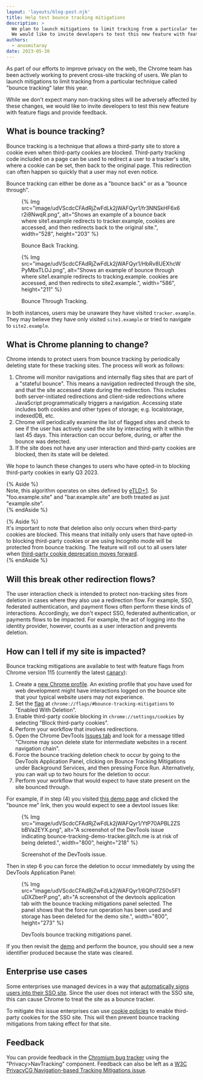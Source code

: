 ```yaml
---
layout: 'layouts/blog-post.njk'
title: Help test bounce tracking mitigations
description: >
  We plan to launch mitigations to limit tracking from a particular technique called "bounce tracking" later this year.
  We would like to invite developers to test this new feature with feature flags and provide feedback.
authors:
  - anusmitaray
date: 2023-05-30
---
```


As part of our efforts to improve privacy on the web, the Chrome team has been actively working to prevent cross-site tracking of users. We plan to launch mitigations to limit tracking from a particular technique called "bounce tracking" later this year.

While we don't expect many non-tracking sites will be adversely affected by these changes, we would like to invite developers to test this new feature with feature flags and provide feedback.

## What is bounce tracking?

Bounce tracking is a technique that allows a third-party site to store a cookie even when third-party cookies are blocked. Third-party tracking code included on a page can be used to redirect a user to a tracker's site, where a cookie can be set, then back to the original page. This redirection can often happen so quickly that a user may not even notice.

Bounce tracking can either be done as a "bounce back" or as a "bounce through".

<figure>
{% Img src="image/udVScdcCFAdRjZwFdLk2jWAFQyr1/fr3NNSkHF6x6r2i8NwqR.png", alt="Shows an example of a bounce back where site1.example redirects to tracker.example, cookies are accessed, and then redirects back to the original site.", width="528", height="203" %}
<figcaption>
  <p>Bounce Back Tracking.</p>
</figure>

<figure>
{% Img src="image/udVScdcCFAdRjZwFdLk2jWAFQyr1/HbRv8UEXhcWPyMbxTLOJ.png", alt="Shows an example of bounce through where site1.example redirects to tracking.example. cookies are accessed, and then redirects to site2.example.", width="586", height="211" %}
<figcaption>
  <p>Bounce Through Tracking.</p>
</figure>

In both instances, users may be unaware they have visited `tracker.example`. They may believe they have only visited `site1.example` or tried to navigate to `site2.example`.

## What is Chrome planning to change?

Chrome intends to protect users from bounce tracking by periodically deleting state for these tracking sites. The process will work as follows:

1. Chrome will monitor navigations and internally flag sites that are part of a "stateful bounce". This means a navigation redirected through the site, and that the site accessed state during the redirection. This includes both server-initiated redirections and client-side redirections where JavaScript programmatically triggers a navigation. Accessing state includes both cookies and other types of storage; e.g. localstorage, indexedDB, etc.
1. Chrome will periodically examine the list of flagged sites and check to see if the user has actively used the site by interacting with it within the last 45 days. This interaction can occur before, during, or after the bounce was detected.
1. If the site does not have any user interaction and third-party cookies are blocked, then its state will be deleted.

We hope to launch these changes to users who have opted-in to blocking third-party cookies in early Q3 2023.

{% Aside %}  
Note, this algorithm operates on sites defined by [eTLD+1](https://developer.mozilla.org/docs/Glossary/eTLD#:~:text=The%20related%20concept%20eTLD%2B1%20means%20an%20eTLD%20plus%20the%20next%20part%20of%20the%20domain%20name.%20Because%20eTLDs%20are%20registrable%2C%20all%20domains%20with%20the%20same%20eTLD%2B1%20are%20owned%20by%20the%20same%20organization.). So "foo.example.site" and "bar.example.site" are both treated as just "example.site".  
{% endAside %}

{% Aside %}   
It's important to note that deletion also only occurs when third-party cookies are blocked. This means that initially only users that have opted-in to blocking third-party cookies or are using Incognito mode will be protected from bounce tracking. The feature will roll out to all users later when [third-party cookie deprecation moves forward](https://privacysandbox.com/open-web/#the-privacy-sandbox-timeline/).  
 {% endAside %}

## Will this break other redirection flows?

The user interaction check is intended to protect non-tracking sites from deletion in cases where they also use a redirection flow. For example, SSO, federated authentication, and payment flows often perform these kinds of interactions. Accordingly, we don't expect SSO, federated authentication, or payments flows to be impacted. For example, the act of logging into the identity provider, however, counts as a user interaction and prevents deletion.

## How can I tell if my site is impacted?

Bounce tracking mitigations are available to test with feature flags from Chrome version 115 (currently the latest [canary](https://www.google.com/chrome/canary/)):

1. Create a [new Chrome profile](https://support.google.com/chrome/answer/2364824). An existing profile that you have used for web development might have interactions logged on the bounce site that your typical website users may not experience.
1. Set the [flag](/docs/web-platform/chrome-flags/#chromeflags) at `chrome://flags/#bounce-tracking-mitigations` to "Enabled With Deletion".
1. Enable third-party cookie blocking in `chrome://settings/cookies` by selecting "Block third-party cookies".
1. Perform your workflow that involves redirections.
1. Open the Chrome DevTools [Issues tab](/docs/devtools/issues/) and look for a message titled "Chrome may soon delete state for intermediate websites in a recent navigation chain".
1. Force the bounce tracking deletion check to occur by going to the DevTools Application Panel, clicking on Bounce Tracking Mitigations under Background Services, and then pressing Force Run.  Alternatively, you can wait up to two hours for the deletion to occur.
1. Perform your workflow that would expect to have state present on the site bounced through.

For example, if in step (4) you visited [this demo page](https://bounce-tracking-demo.glitch.me/) and clicked the "bounce me" link, then you would expect to see a devtool issues like:

<figure>
{% Img src="image/udVScdcCFAdRjZwFdLk2jWAFQyr1/YtP70APBL2ZSbBVa2EYX.png", alt="A screenshot of the DevTools issue indicating bounce-tracking-demo-tracker.glitch.me is at risk of being deleted.", width="800", height="218" %}
<figcaption>
  <p>Screenshot of the DevTools issue.</p>
</figure>

Then in step 6 you can force the deletion to occur immediately by using the DevTools Application Panel:

<figure>
{% Img src="image/udVScdcCFAdRjZwFdLk2jWAFQyr1/6QPd7ZS0s5F1uDXZberP.png", alt="A screenshot of the devtools application tab with the bounce tracking mitigations panel selected.  The panel shows that the force run operation has been used and storage has been deleted for the demo site.", width="800", height="273" %}
<figcaption>
  <p>DevTools bounce tracking mitigations panel.</p>
</figure>

If you then revisit the [demo](https://bounce-tracking-demo.glitch.me/) and perform the bounce, you should see a new identifier produced because the state was cleared.

## Enterprise use cases

Some enterprises use managed devices in a way that [automatically signs users into their SSO site](https://github.com/privacycg/nav-tracking-mitigations/issues/36). Since the user does not interact with the SSO site, this can cause Chrome to treat the site as a bounce tracker.

To mitigate this issue enterprises can use [cookie policies](https://chromeenterprise.google/policies/atomic-groups/#CookiesSettings) to enable third-party cookies for the SSO site. This will then prevent bounce tracking mitigations from taking effect for that site.

## Feedback

You can provide feedback in the [Chromium bug tracker](http://crbug.com/new) using the "Privacy>NavTracking" component. Feedback can also be left as a [W3C PrivacyCG Navigation-based Tracking Mitigations issue](https://github.com/privacycg/nav-tracking-mitigations/issues).